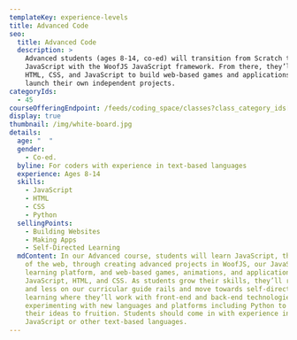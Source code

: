 ```yaml
---
templateKey: experience-levels
title: Advanced Code
seo:
  title: Advanced Code
  description: >
    Advanced students (ages 8-14, co-ed) will transition from Scratch to
    JavaScript with the WoofJS JavaScript framework. From there, they’ll use
    HTML, CSS, and JavaScript to build web-based games and applications and
    launch their own independent projects.
categoryIds:
  - 45
courseOfferingEndpoint: /feeds/coding_space/classes?class_category_ids[]=45
display: true
thumbnail: /img/white-board.jpg
details:
  age: "  "
  gender:
    - Co-ed.
  byline: For coders with experience in text-based languages
  experience: Ages 8-14
  skills:
    - JavaScript
    - HTML
    - CSS
    - Python
  sellingPoints:
    - Building Websites
    - Making Apps
    - Self-Directed Learning
  mdContent: In our Advanced course, students will learn JavaScript, the language
    of the web, through creating advanced projects in WoofJS, our JavaScript
    learning platform, and web-based games, animations, and applications in
    JavaScript, HTML, and CSS. As students grow their skills, they’ll rely less
    and less on our curricular guide rails and move towards self-directed
    learning where they’ll work with front-end and back-end technologies,
    experimenting with new languages and platforms including Python to bring
    their ideas to fruition. Students should come in with experience in
    JavaScript or other text-based languages.
---
```

